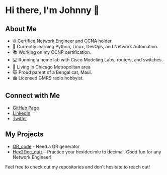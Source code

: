 <!--
**jorune00/jorune00** is a ✨ _special_ ✨ repository because its `README.md` (this file) appears on your GitHub profile.

Here are some ideas to get you started:

- 🔭 I’m currently working on ...
- 🌱 I’m currently learning ...
- 👯 I’m looking to collaborate on ...
- 🤔 I’m looking for help with ...
- 💬 Ask me about ...
- 📫 How to reach me: ...
- 😄 Pronouns: ...
- ⚡ Fun fact: ...
-->

# Hi there, I'm Johnny 👋

## About Me
- 🌐 Certified Network Engineer and CCNA holder.
- 🐍 Currently learning Python, Linux, DevOps, and Network Automation.
- 📚 Working on my CCNP certification.
- 💻 Running a home lab with Cisco Modeling Labs, routers, and switches.
- 📍 Living in Chicago Metropolitan area 
- 😺 Proud parent of a Bengal cat, Maui.
- 📻 Licensed GMRS radio hobbyist.

## Connect with Me
- [GitHub Page](https://jorune00.github.io)
- [LinkedIn](linkedin.com/in/johnnyheintz)
- [Twitter](https://twitter.com/Jorune00)

## My Projects
- [QR_code](https://github.com/jorune00/QR_code) - Need a QR generator
- [Hex2Dec_quiz](https://github.com/jorune00/Hex2Dec_quiz) - Practice your hexidecimle to decimal. Good fun for any Network Engineer!

Feel free to check out my repositories and don't hesitate to reach out!

